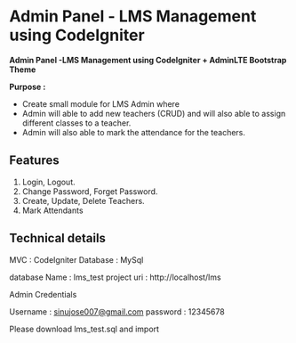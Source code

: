 # Admin Panel - LMS Management using CodeIgniter
**Admin Panel -LMS Management  using CodeIgniter + AdminLTE Bootstrap Theme**


**Purpose :**
- Create small module for LMS Admin where
- Admin will able to add new teachers (CRUD) and will also able to assign different classes to a teacher.
- Admin will also able to mark the attendance for the teachers.
## Features
1. Login, Logout.
2. Change Password, Forget Password.
3. Create, Update, Delete Teachers.
4. Mark Attendants

Technical details
--------------------------
MVC : CodeIgniter
Database : MySql

database Name : lms_test
project uri : http://localhost/lms


Admin Credentials

Username :  sinujose007@gmail.com
password : 12345678

Please download lms_test.sql and import